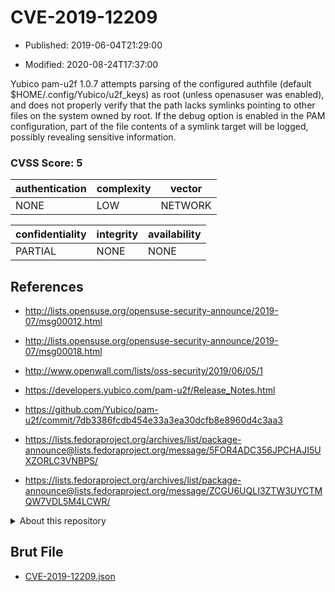 # CVE-2019-12209

- Published: 2019-06-04T21:29:00

- Modified: 2020-08-24T17:37:00

Yubico pam-u2f 1.0.7 attempts parsing of the configured authfile (default $HOME/.config/Yubico/u2f_keys) as root (unless openasuser was enabled), and does not properly verify that the path lacks symlinks pointing to other files on the system owned by root. If the debug option is enabled in the PAM configuration, part of the file contents of a symlink target will be logged, possibly revealing sensitive information.

### CVSS Score: **5**

| authentication | complexity | vector |
| --- | --- | --- |
| NONE | LOW | NETWORK |

| confidentiality | integrity | availability |
| --- | --- | --- |
| PARTIAL | NONE | NONE |

## References

* http://lists.opensuse.org/opensuse-security-announce/2019-07/msg00012.html

* http://lists.opensuse.org/opensuse-security-announce/2019-07/msg00018.html

* http://www.openwall.com/lists/oss-security/2019/06/05/1

* https://developers.yubico.com/pam-u2f/Release_Notes.html

* https://github.com/Yubico/pam-u2f/commit/7db3386fcdb454e33a3ea30dcfb8e8960d4c3aa3

* https://lists.fedoraproject.org/archives/list/package-announce@lists.fedoraproject.org/message/5FOR4ADC356JPCHAJI5UXZORLC3VNBPS/

* https://lists.fedoraproject.org/archives/list/package-announce@lists.fedoraproject.org/message/ZCGU6UQLI3ZTW3UYCTMQW7VDL5M4LCWR/

<details>
<summary>About this repository</summary> 

  This repository is part of the project [Live Hack CVE](https://github.com/Live-Hack-CVE). Main website can be found [www.live-hack.org](https://www.live-hack.org) 
  
  Made by [Sn0wAlice](https://github.com/Sn0wAlice) for the people that care about security and need to have a feed of the latest CVEs. Hope you enjoy it, don't forget to star the repo and follow me on [Twitter](https://twitter.com/Sn0wAlice) and [Github](https://github.com/Sn0wAlice). And that is my [personnal website](https://www.alice-snow.me/)

  - [Home Page](https://github.com/Live-Hack-CVE)
  - [Framework](https://github.com/Live-Hack-CVE/cve-framework)
  - [CVE database](https://github.com/Live-Hack-CVE/full_database)
  - [Changelog](https://github.com/Live-Hack-CVE/Changelog)
</details>

## Brut File

* [CVE-2019-12209.json](https://raw.githubusercontent.com/Live-Hack-CVE/full_database/main/cves/2019/CVE-2019-12209.json)

